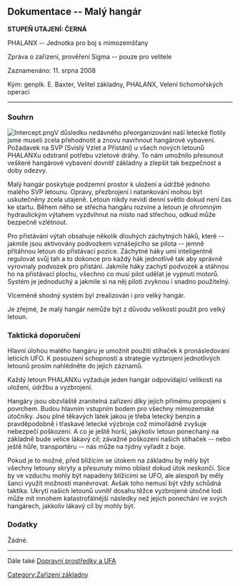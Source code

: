 ## Dokumentace -- Malý hangár

**STUPEŇ UTAJENÍ: ČERNÁ**

PHALANX -- Jednotka pro boj s mimozemšťany

Zpráva o zařízení, prověření Sigma -- pouze pro velitele

Zaznamenáno: 11. srpna 2008

Kým: genplk. E. Baxter, Velitel základny, PHALANX, Velení tichomořských
operací

------------------------------------------------------------------------

### Souhrn

![](Intercept.png "Intercept.png")V důsledku nedávného přeorganizování
naší letecké flotily jsme museli zcela přehodnotit a znovu navrhnout
hangárové vybavení. Požadavek na SVP (Svislý Vzlet a Přistání) u všech
nových letounů PHALANXu odstranil potřebu vzletové dráhy. To nám
umožnilo přesunout veškeré hangárové vybavení dovnitř základny a zlepšit
tak bezpečnost a doby odezvy.

Malý hangár poskytuje podzemní prostor k uložení a údržbě jednoho malého
SVP letounu. Opravy, přezbrojení i natankování mohou být uskutečněny
zcela utajeně. Letoun nikdy nevidí denní světlo dokud není čas ke
startu. Během něho se střecha hangáru rozvine a letoun je ohromným
hydraulickým výtahem vyzdvihnut na místo nad střechou, odkud může
bezpečně vzlétnout.

Pro přistávání výtah obsahuje několik dlouhých záchytných háků, které --
jakmile jsou aktivovány podvozkem vznášejícího se pilota -- jemně
přitáhnou letoun do přistávací pozice. Záchytné háky umí inteligentně
regulovat svůj tah a to dokonce pro každý hák jednotlivě tak aby správně
vyrovnaly podvozek pro přistání. Jakmile háky zachytí podvozek a stáhnou
ho na přistávací plochu, všechno co musí pilot udělat je vypnutí motorů.
Systém je jednoduchý a jakmile si na něj piloti zvyknou i snadno
použitelný.

Víceméně shodný systém byl zrealizován i pro velký hangár.

Je zřejmé, že malý hangár nemůže být z důvodu velikosti použit pro velký
letoun.

### Taktická doporučení

Hlavní úlohou malého hangáru je umožnit použití stíhaček k
pronásledování letících UFO. K posouzení schopností a strategie
vyzbrojení jednotlivých letounů prosím nahlédněte do jejich záznamů.

Každý letoun PHALANXu vyžaduje jeden hangár odpovídající velikosti na
uložení, údržbu a vyzbrojení.

Hangáry jsou obzvláště zranitelná zařízení díky jejich přímému propojení
s povrchem. Budou hlavním vstupním bodem pro všechny mimozemské
útočníky. Jsou plné těkavých látek jakou je třeba letecký benzín a
pravděpodobně i třaskavé letecké výzbroje což mimořádně zvyšuje
nebezpečí poškození. A co je ještě horší, jakýkoliv letoun ponechaný na
základně bude velice lákavý cíl; závažné poškození našich stíhaček --
nebo ještě hůře, transportéru -- nás může na týdny vyřadit z boje.

Pokud je to možné, před blížícím se útokem na základnu by měly být
všechny letouny skryty a přesunuty mimo oblast dokud útok neskončí. Sice
by ve vzduchu mohly být napadeny blížícími se UFO, ale alespoň by měly
šanci využít možnosti manévrovat. Avšak toho nemusí být vždy schůdná
taktika. Ukrytí našich letounů uvnitř dosahu těžce vyzbrojené útočné
lodi může mít mnohem katastrofálnější následky než jejich ponechání ve
svých hangárech, jakkoliv lákavý cíl by mohly být.

### Dodatky

Žádné.

------------------------------------------------------------------------

Dále také [Dopravní prostředky a
UFA](Dopravní_prostředky_a_UFA "wikilink")

[Category:Zařízení základny](Category:Zařízení_základny "wikilink")